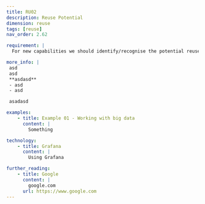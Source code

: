 ```yaml
---
title: RU02
description: Reuse Potential
dimension: reuse
tags: [reuse]
nav_order: 2.62

requirement: |
  For new capabilities we should identify/recognise the potential reuse opportunities which may drive design decisions, benefits etc.

more_info: |
 asd
 asd
 **asdasd**
 - asd 
 - asd

 asadasd

examples: 
    - title: Example 01 - Working with big data
      content: |
        Something

technology:
    - title: Grafana
      content: |
        Using Grafana

further_reading:
    - title: Google
      content: |
        google.com
      url: https://www.google.com
---
```

